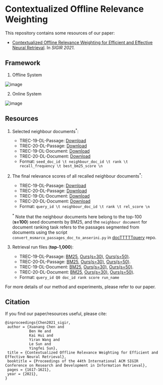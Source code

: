 # Contextualized Offline Relevance Weighting
This repository contains some resources of our paper:
- [Contextualized Offline Relevance Weighting for Efficient and Effective Neural Retrieval](https://dl.acm.org/doi/pdf/10.1145/3404835.3463073). In *SIGIR 2021*.

## Framework
1. Offline System

![image](https://github.com/cxa-unique/offline-relevance-weighting/blob/main/offline_system.bmp)

2. Online System

![image](https://github.com/cxa-unique/offline-relevance-weighting/blob/main/online_system.bmp)

## Resources
1. Selected neighbour documents<sup>*</sup>: 
   * TREC-19-DL-Passage: [Download](https://drive.google.com/file/d/1HeDNMc_g6-yPey9t8ZIe83cqj6cy30RZ/view?usp=sharing)
   * TREC-20-DL-Passage: [Download](https://drive.google.com/file/d/1UDVDMTNjdfBdW5-Yc2Il3fb-4XBrTIQD/view?usp=sharing)
   * TREC-19-DL-Document: [Download](https://drive.google.com/file/d/1UcPctPsa80CuK3oFl_sILG-qLD7bgoQO/view?usp=sharing)
   * TREC-20-DL-Document: [Download](https://drive.google.com/file/d/1Z7wZYOnGFLtTE8nyIZPYXcfOWGEywufP/view?usp=sharing)
   * Format: `seed_doc_id \t neighbour_doc_id \t rank \t recall_frequency \t best_bm25_score \n`
2. The final relevance scores of all recalled neighbour documents<sup>*</sup>:
   * TREC-19-DL-Passage: [Download](https://drive.google.com/file/d/1yYtk5vOoCDYGRQPYOjWvn2X_VvL7R6W5/view?usp=sharing)
   * TREC-20-DL-Passage: [Download](https://drive.google.com/file/d/1S9CPnwrhy7ddemnTnhqEtS2VUdva8riS/view?usp=sharing)
   * TREC-19-DL-Document: [Download](https://drive.google.com/file/d/1VEumyY7VSsj5ebWvPcOIcS_7ug4yJv-I/view?usp=sharing)
   * TREC-20-DL-Document: [Download](https://drive.google.com/file/d/1zLyi3b1BNzDW3GnyiX-niQBt7eSdgxJJ/view?usp=sharing)
   * Format: `query_id \t neighbour_doc_id \t rank \t rel_score \n`
   
   <sup>*</sup> Note that the neighbour documents here belong to the 
   top-100 (**s=100**) seed documents by BM25, and the `neighbour document` for 
   document ranking task refers to the passages segmented from documents
   using the script `convert_msmarco_passages_doc_to_anserini.py` in 
   [docTTTTTquery](https://github.com/castorini/docTTTTTquery) repo.
3. Retrieval run files (**top-1,000**):
   * TREC-19-DL-Passage: [BM25](https://drive.google.com/file/d/1_AyvVVbcGesSwg98ULcvi1QByRBATO9i/view?usp=sharing), 
   [Ours(s=30)](https://drive.google.com/file/d/1IlrbgscRpxefcEpNSegImDpfZlTSsnWm/view?usp=sharing), 
   [Ours(s=50)](https://drive.google.com/file/d/17M-CJd5G6fcqQ1DodnYKzNhlzuD4tNSA/view?usp=sharing).
   * TREC-20-DL-Passage: [BM25](https://drive.google.com/file/d/1zPqTqWEjD9WbAo40WOFznfJNlpjq57Ud/view?usp=sharing), 
   [Ours(s=30)](https://drive.google.com/file/d/1BK9NG7_bPw_6HD3rxLrNxxnFKRuFvJ04/view?usp=sharing), 
   [Ours(s=50)](https://drive.google.com/file/d/1pEeGQXeEXLvNnxtyN9iVtwaEyARSUhvq/view?usp=sharing).
   * TREC-19-DL-Document: [BM25](https://drive.google.com/file/d/1LyVmDVDUg9Zd6cUKYx35uZ_4-GlMQehz/view?usp=sharing), 
   [Ours(s=30)](https://drive.google.com/file/d/1KCBYBX5X6R190eJIMT2G3VqL9zgpFrli/view?usp=sharing), 
   [Ours(s=50)](https://drive.google.com/file/d/1wu-uBhaiJ0iJD9Bl9Hu8CRnd427hyRP9/view?usp=sharing).
   * TREC-20-DL-Document: [BM25](https://drive.google.com/file/d/1FW9mlM6Sfro7cwdiRKp-kd7SmpFxW4Gi/view?usp=sharing), 
   [Ours(s=30)](https://drive.google.com/file/d/1k0ET2ehcAlhqhl1MZfOkal7rJvIKlAuN/view?usp=sharing), 
   [Ours(s=50)](https://drive.google.com/file/d/1F7URsZLxek9dK7r8DPydx3LoQfz9FbWq/view?usp=sharing).
   * Format: `query_id Q0 doc_id rank score run_name`
   
For more details of our method and experiments, please refer to our paper.

## Citation
If you find our paper/resources useful, please cite: 
```
@inproceedings{Chen2021_sigir,
 author = {Xuanang Chen and
           Ben He and
           Kai Hui and
           Yiran Wang and
           Le Sun and
           Yingfei Sun},
 title = {Contextualized Offline Relevance Weighting for Efficient and Effective Neural Retrieval},
 booktitle = {Proceedings of the 44th International ACM SIGIR Conference on Research and Development in Information Retrieval},
 pages = {1617-1621},
 year = {2021},
}
```